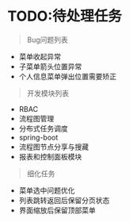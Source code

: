 # TODO:待处理任务

> Bug问题列表

- 菜单收起异常
- 子菜单箭头位置异常
- 个人信息菜单弹出位置需要矫正

> 开发模块列表

- RBAC
- 流程图管理
- 分布式任务调度
- spring-boot
- 流程图节点分享与搜藏
- 报表和控制面板模块

> 细化任务

- 菜单选中问题优化
- 列表跳转返回后保留分页状态
- 界面缩放后保留顶部菜单